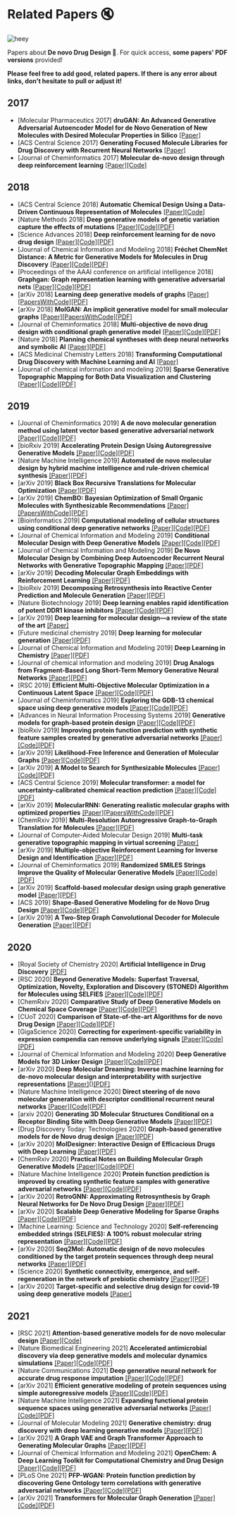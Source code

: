 # Related Papers :mute:

![heey](https://img.shields.io/badge/Be%20quite!-Someone%20reading!-blue)

Papers about **De novo Drug Design :pill:**. For quick access, **some papers' PDF versions** provided!

**Please feel free to add good, related papers. If there is any error about links, don't hesitate to pull or adjust it!**



2017
----

* [Molecular Pharmaceutics 2017] **druGAN: An Advanced Generative Adversarial Autoencoder Model for de Novo Generation of New Molecules with Desired Molecular Properties in Silico** [[Paper]](https://pubs.acs.org/doi/10.1021/acs.molpharmaceut.7b00346)
* [ACS Central Science 2017] **Generating Focused Molecule Libraries for Drug Discovery with Recurrent Neural Networks** [[Paper]](https://pubs.acs.org/doi/10.1021/acscentsci.7b00512)
* [Journal of Cheminformatics 2017] **Molecular de-novo design through deep reinforcement learning** [[Paper]](https://jcheminf.biomedcentral.com/articles/10.1186/s13321-017-0235-x)[[Code]](https://github.com/MarcusOlivecrona/REINVENT)

2018
----

* [ACS Central Science 2018] **Automatic Chemical Design Using a Data-Driven Continuous Representation of Molecules** [[Paper]](https://pubs.acs.org/doi/10.1021/acscentsci.7b00572)[[Code]](https://github.com/aspuru-guzik-group/chemical_vae)
* [Nature Methods 2018] **Deep generative models of genetic variation capture the effects of mutations** [[Paper]](https://www.nature.com/articles/s41592-018-0138-4)[[Code]](https://github.com/debbiemarkslab/DeepSequence)[[PDF]](assets/Deepgenerativemodelsofgeneticvariationcapturetheeffectsofmutations.pdf)
* [Science Advances 2018] **Deep reinforcement learning for de novo drug design** [[Paper]](https://www.science.org/doi/10.1126/sciadv.aap7885)[[Code]](https://github.com/isayev/ReLeaSE)[[PDF]](assets/Deepreinforcementlearningfordenovodrugdesign.pdf)
* [Journal of Chemical Information and Modeling 2018] **Fréchet ChemNet Distance: A Metric for Generative Models for Molecules in Drug Discovery** [[Paper]](https://pubs.acs.org/doi/10.1021/acs.jcim.8b00234)[[Code]](https://github.com/bioinf-jku/FCD)[[PDF]](assets/FréchetChemNetDistanceAMetricforGenerativeModelsforMoleculesinDrugDiscovery.pdf)
* [Proceedings of the AAAI conference on artificial intelligence 2018] **Graphgan: Graph representation learning with generative adversarial nets** [[Paper]](https://arxiv.org/abs/1711.08267)[[Code]](https://github.com/hwwang55/GraphGAN)[[PDF]](assets/GraphGANGraphRepresentationLearningwithGenerativeAdversarialNets.pdf)
* [arXiv 2018] **Learning deep generative models of graphs** [[Paper]](https://arxiv.org/abs/1803.03324)[[PapersWithCode]](https://paperswithcode.com/paper/learning-deep-generative-models-of-graphs)[[PDF]](assets/LearningDeepGenerativeModelsofGraphs.pdf)
* [arXiv 2018] **MolGAN: An implicit generative model for small molecular graphs** [[Paper]](https://arxiv.org/abs/1805.11973)[[PapersWithCode]](https://paperswithcode.com/paper/molgan-an-implicit-generative-model-for-small)[[PDF]](assets/MolGANAnimplicitgenerativemodelforsmallmoleculargraphs.pdf)
* [Journal of Cheminformatics 2018] **Multi-objective de novo drug design with conditional graph generative model** [[Paper]](https://jcheminf.biomedcentral.com/articles/10.1186/s13321-018-0287-6)[[Code]](https://github.com/kevinid/molecule_generator)[[PDF]](assets/Multiobjectivedenovodrugdesignwithconditionalgraphgenerativemodel.pdf)
* [Nature 2018] **Planning chemical syntheses with deep neural networks and symbolic AI** [[Paper]](https://www.nature.com/articles/nature25978)[[PDF]](assets/PlanningchemicalsyntheseswithdeepneuralnetworksandsymbolicAI.pdf)
* [ACS Medicinal Chemistry Letters 2018] **Transforming Computational Drug Discovery with Machine Learning and AI** [[Paper]](https://pubs.acs.org/doi/10.1021/acsmedchemlett.8b00437)
* [Journal of chemical information and modeling 2019] **Sparse Generative Topographic Mapping for Both Data Visualization and Clustering** [[Paper]](https://pubs.acs.org/doi/10.1021/acs.jcim.8b00528)[[Code]](https://github.com/hkaneko1985/gtm-generativetopographicmapping)[[PDF]](assets/SparseGenerativeTopographicMappingforBothDataVisualizationandClustering.pdf)

2019
----

* [Journal of Cheminformatics 2019] **A de novo molecular generation method using latent vector based generative adversarial network**  [[Paper]](https://jcheminf.biomedcentral.com/articles/10.1186/s13321-019-0397-9)[[Code]](https://github.com/Dierme/latent-gan)[[PDF]](assets/A_denovomoleculargenerationmethodusinglatentvectorbasedgenerativeadversarialnetwork.pdf)
* [bioRxiv 2019] **Accelerating Protein Design Using Autoregressive Generative Models** [[Paper]](https://www.biorxiv.org/content/10.1101/757252v1)[[Code]](https://github.com/debbiemarkslab/SeqDesign)[[PDF]](assets/AcceleratingProteinDesignUsingAutoregressiveGenerativeModels.pdf)
* [Nature Machine Intelligence 2019] **Automated de novo molecular design by hybrid machine intelligence and rule-driven chemical synthesis** [[Paper]](https://www.nature.com/articles/s42256-019-0067-7)[[PDF]](assets/Automateddenovomoleculardesignbyhybridmachineintelligenceandruledrivenchemicalsynthesis.pdf)
* [arXiv 2019] **Black Box Recursive Translations for Molecular Optimization** [[Paper]](https://arxiv.org/abs/1912.10156)[[PDF]](assets/BlackBoxRecursiveTranslationsforMolecularOptimization.pdf)
* [arXiv 2019] **ChemBO: Bayesian Optimization of Small Organic Molecules with Synthesizable Recommendations** [[Paper]](https://arxiv.org/abs/1908.01425)[[PapersWithCode]](https://paperswithcode.com/paper/chembo-bayesian-optimization-of-small-organic)[[PDF]](assets/ChemBOBayesianOptimizationofSmallOrganicMoleculeswithSynthesizableRecommendations.pdf)
* [Bioinformatics 2019] **Computational modeling of cellular structures using conditional deep generative networks** [[Paper]](https://academic.oup.com/bioinformatics/article/35/12/2141/5162747)[[Code]](https://github.com/divelab/cgan/)[[PDF]](assets/Computationalmodelingofcellularstructuresusingconditionaldeepgenerativenetworks.pdf)
* [Journal of Chemical Information and Modeling 2019] **Conditional Molecular Design with Deep Generative Models** [[Paper]](https://pubs.acs.org/doi/10.1021/acs.jcim.8b00263)[[Code]](https://github.com/nyu-dl/conditional-molecular-design-ssvae)[[PDF]](assets/ConditionalMolecularDesignwithDeepGenerativeModels.pdf)
* [Journal of Chemical Information and Modeling 2019] **De Novo Molecular Design by Combining Deep Autoencoder Recurrent Neural Networks with Generative Topographic Mapping** [[Paper]](https://pubs.acs.org/doi/10.1021/acs.jcim.8b00751)[[PDF]](assets/DeNovoMolecularDesignbyCombiningDeepAutoencoderRecurrentNeuralNetworkswithGenerativeTopographicMapping.pdf)
* [arXiv 2019] **Decoding Molecular Graph Embeddings with Reinforcement Learning** [[Paper]](https://arxiv.org/abs/1904.08915)[[PDF]](assets/DecodingMolecularGraphEmbeddingswithReinforcementLearning.pdf)
* [bioRxiv 2019] **Decomposing Retrosynthesis into Reactive Center Prediction and Molecule Generation** [[Paper]](https://www.biorxiv.org/content/10.1101/677849v1.full)[[PDF]](assets/DecomposingRetrosynthesisintoReactiveCenterPredictionandMoleculeGeneration.pdf)
* [Nature Biotechnology 2019] **Deep learning enables rapid identification of potent DDR1 kinase inhibitors** [[Paper]](https://www.nature.com/articles/s41587-019-0224-x)[[Code]](https://github.com/insilicomedicine/gentrl)[[PDF]](assets/DeeplearningenablesrapididentificationofpotentDDR1kinaseinhibitors.pdf)
* [arXiv 2019] **Deep learning for molecular design—a review of the state of the art** [[Paper]](https://arxiv.org/abs/1903.04388)
* [Future medicinal chemistry 2019] **Deep learning for molecular generation** [[Paper]](https://pubmed.ncbi.nlm.nih.gov/30698019/)[[PDF]](assets/Deeplearningformoleculargeneration.pdf)
* [Journal of Chemical Information and Modeling 2019] **Deep Learning in Chemistry** [[Paper]](https://pubs.acs.org/doi/10.1021/acs.jcim.9b00266)[[PDF]](assets/DeepLearninginChemistry.pdf)
* [Journal of chemical information and modeling 2019] **Drug Analogs from Fragment-Based Long Short-Term Memory Generative Neural Networks** [[Paper]](https://pubs.acs.org/doi/10.1021/acs.jcim.8b00902)[[PDF]](assets/DrugAnalogsfromFragmentBasedLongShortTermMemoryGenerativeNeuralNetworks.pdf)
* [RSC 2019] **Efficient Multi-Objective Molecular Optimization in a Continuous Latent Space** [[Paper]](https://pubs.rsc.org/en/content/articlelanding/2019/sc/c9sc01928f)[[Code]](https://github.com/jrwnter/mso)[[PDF]](assets/EfficientMultiObjectiveMolecularOptimizationinaContinuousLatentSpace.pdf)
* [Journal of Cheminformatics 2019] **Exploring the GDB-13 chemical space using deep generative models** [[Paper]](https://jcheminf.biomedcentral.com/articles/10.1186/s13321-019-0341-z)[[Code]](https://github.com/undeadpixel/reinvent-gdb13)[[PDF]](assets/ExploringtheGDB13chemicalspaceusingdeepgenerativemodels.pdf)
* [Advances in Neural Information Processing Systems 2019] **Generative models for graph-based protein design** [[Paper]](https://papers.nips.cc/paper/2019/hash/f3a4ff4839c56a5f460c88cce3666a2b-Abstract.html)[[Code]](https://github.com/jingraham/neurips19-graph-protein-design)[[PDF]](assets/Generativemodelsforgraphbasedproteindesign.pdf)
* [bioRxiv 2019] **Improving protein function prediction with synthetic feature samples created by generative adversarial networks** [[Paper]](https://www.biorxiv.org/content/10.1101/730143v1)[[Code]](https://github.com/psipred/FFPredGAN)[[PDF]](assets/Improvingproteinfunctionpredictionwithsyntheticfeaturesamplescreatedbygenerativeadversarialnetworks.pdf)
* [arXiv 2019] **Likelihood-Free Inference and Generation of Molecular Graphs** [[Paper]](https://arxiv.org/pdf/1905.10310.pdf)[[Code]](https://github.com/ai-med/almgig)[[PDF]](assets/LikelihoodFreeInferenceandGenerationofMolecularGraphs.pdf)
* [arXiv 2019] **A Model to Search for Synthesizable Molecules** [[Paper]](https://arxiv.org/abs/1906.05221)[[Code]](https://github.com/john-bradshaw/molecule-chef)[[PDF]](assets/AModeltoSearchforSynthesizableMolecules.pdf)
* [ACS Central Science 2019] **Molecular transformer: a model for uncertainty-calibrated chemical reaction prediction** [[Paper]](https://pubs.acs.org/doi/10.1021/acscentsci.9b00576)[[Code]](https://github.com/pschwllr/MolecularTransformer)[[PDF]](assets/MolecularTransformerAModelforUncertaintyCalibratedChemicalReactionPrediction.pdf)
* [arXiv 2019] **MolecularRNN: Generating realistic molecular graphs with optimized properties** [[Paper]](https://arxiv.org/abs/1905.13372)[[PapersWithCode]](https://paperswithcode.com/paper/molecularrnn-generating-realistic-molecular)[[PDF]](assets/MolecularRNNGeneratingrealisticmoleculargraphswithoptimizedproperties.pdf)
* [ChemRxiv 2019] **Multi-Resolution Autoregressive Graph-to-Graph Translation for Molecules** [[Paper]](https://chemrxiv.org/engage/chemrxiv/article-details/60c74268469df460ccf42f99)[[PDF]](assets/MultiresolutionAutoregressiveGraphtoGraphTranslationforMolecules.pdf)
* [Journal of Computer-Aided Molecular Design 2019] **Multi-task generative topographic mapping in virtual screening** [[Paper]](https://pubmed.ncbi.nlm.nih.gov/30739238/)
* [arXiv 2019] **Multiple-objective Reinforcement Learning for Inverse Design and Identification** [[Paper]](https://arxiv.org/abs/1910.03741)[[PDF]](assets/MultipleobjectiveReinforcementLearningforInverseDesignandIdentification.pdf)
* [Journal of Cheminformatics 2019] **Randomized SMILES Strings Improve the Quality of Molecular Generative Models** [[Paper]](https://jcheminf.biomedcentral.com/articles/10.1186/s13321-019-0393-0)[[Code]](https://github.com/molecularsets/moses)[[PDF]](assets/RandomizedSMILESstringsimprovethequalityofmoleculargenerativemodels.pdf)
* [arXiv 2019] **Scaffold-based molecular design using graph generative model** [[Paper]](https://arxiv.org/abs/1905.13639)[[PDF]](assets/Scaffoldbasedmoleculardesignusinggraphgenerativemodel.pdf)
* [ACS 2019] **Shape-Based Generative Modeling for de Novo Drug Design** [[Paper]](https://pubs.acs.org/doi/10.1021/acs.jcim.8b00706)[[Code]](https://github.com/compsciencelab/ligdream)[[PDF]](assets/ShapeBasedGenerativeModelingfordeNovoDrugDesign.pdf)
* [arXiv 2019] **A Two-Step Graph Convolutional Decoder for Molecule Generation** [[Paper]](https://arxiv.org/abs/1906.03412)[[PDF]](assets/ATwoStepGraphConvolutionalDecoderforMoleculeGeneration.pdf)


2020
----

* [Royal Society of Chemistry 2020] **Artificial Intelligence in Drug Discovery** [[PDF]](assets/ArtificialIntelligenceinDrugDiscovery.pdf)
* [RSC 2020] **Beyond Generative Models: Superfast Traversal, Optimization, Novelty, Exploration and Discovery (STONED) Algorithm for Molecules using SELFIES** [[Paper]](https://pubs.rsc.org/en/content/articlelanding/2021/sc/d1sc00231g)[[Code]](https://github.com/aspuru-guzik-group/stoned-selfies)[[PDF]](assets/BeyondGenerativeModelsSuperfastTraversalOptimizationNoveltyExplorationandDiscoverySTONEDAlgorithmforMoleculesusingSELFIES.pdf)
* [ChemRxiv 2020] **Comparative Study of Deep Generative Models on Chemical Space Coverage** [[Paper]](https://chemrxiv.org/engage/chemrxiv/article-details/60c755389abda285f4f8e2d1)[[Code]](https://github.com/jeah-z/Generative_Models_benchmark_gdb13)[[PDF]](assets/ComparativeStudyofDeepGenerativeModelsonChemicalSpaceCoverage.pdf)
* [CUoT 2020] **Comparison of State-of-the-art Algorithms for de novo Drug Design** [[Paper]](https://odr.chalmers.se/bitstream/20.500.12380/301739/1/CSE%2020-69%20Sundkvist%20Nilsson.pdf)[[Code]](https://github.com/sebastiandro/de-novo-evaluation)[[PDF]](assets/ComparisonofStateoftheartAlgorithmsfordenovoDrugDesign.pdf)
* [GigaScience 2020] **Correcting for experiment-specific variability in expression compendia can remove underlying signals** [[Paper]](https://academic.oup.com/gigascience/article/9/11/giaa117/5952607)[[Code]](https://github.com/greenelab/simulate-expression-compendia)[[PDF]](assets/Correctingforexperimentspecificvariabilityinexpressioncompendiacanremoveunderlyingsignals.pdf)
* [Journal of Chemical Information and Modeling 2020] **Deep Generative Models for 3D Linker Design** [[Paper]](https://pubs.acs.org/doi/10.1021/acs.jcim.9b01120)[[Code]](https://github.com/oxpig/DeLinker)[[PDF]](assets/DeepGenerativeModelsfor3DLinkerDesign.pdf)
* [arXiv 2020] **Deep Molecular Dreaming: Inverse machine learning for de-novo molecular design and interpretability with surjective representations** [[Paper]](https://www.arxiv-vanity.com/papers/2012.09712/)()[[PDF]](assets/DeepMolecularDreamingInversemachinelearningfordenovomoleculardesignandinterpretabilitywithsurjectiverepresentations.pdf)
* [Nature Machine Intelligence 2020] **Direct steering of de novo molecular generation with descriptor conditional recurrent neural networks** [[Paper]](https://www.nature.com/articles/s42256-020-0174-5)[[Code]](https://github.com/pcko1/Deep-Drug-Coder/tree/master/datasets)[[PDF]](assets/Directsteeringofdenovomoleculargenerationwithdescriptorconditionalrecurrentneuralnetworks.pdf)
* [arxiv 2020] **Generating 3D Molecular Structures Conditional on a Receptor Binding Site with Deep Generative Models** [[Paper]](https://arxiv.org/abs/2010.14442)[[PDF]](assets/Generating3DMolecularStructuresConditionalonaReceptorBindingSitewithDeepGenerativeModels.pdf)
* [Drug Discovery Today: Technologies 2020] **Graph-based generative models for de Novo drug design** [[Paper]](https://www.sciencedirect.com/science/article/pii/S1740674920300251)[[PDF]](assets/GraphbasedgenerativemodelsfordeNovodrugdesign.pdf)
* [arXiv 2020] **MolDesigner: Interactive Design of Efficacious Drugs with Deep Learning** [[Paper]](https://arxiv.org/abs/2010.03951)[[PDF]](assets/MolDesignerInteractiveDesignofEfficaciousDrugswithDeepLearning.pdf)
* [ChemRxiv 2020] **Practical Notes on Building Molecular Graph Generative Models** [[Paper]](https://chemrxiv.org/engage/chemrxiv/article-details/60c74f55567dfe705bec5672)[[Code]](https://github.com/MolecularAI/GraphINVENT)[[PDF]](assets/PRACTICALNOTESONBUILDINGMOLECULARGRAPHGENERATIVEMODELS.pdf)
* [Nature Machine Intelligence 2020] **Protein function prediction is improved by creating synthetic feature samples with generative adversarial networks** [[Paper]](https://www.nature.com/articles/s42256-020-0222-1)[[Code]](https://github.com/psipred/FFPredGAN)[[PDF]](assets/Proteinfunctionpredictionisimprovedbycreatingsyntheticfeaturesampleswithgenerativeadversarialnetworks.pdf)
* [arXiv 2020] **RetroGNN: Approximating Retrosynthesis by Graph Neural Networks for De Novo Drug Design** [[Paper]](https://arxiv.org/abs/2011.13042)[[PDF]](assets/RetroGNNApproximatingRetrosynthesisbyGraphNeuralNetworksforDeNovoDrugDesign.pdf)
* [arXiv 2020] **Scalable Deep Generative Modeling for Sparse Graphs** [[Paper]](https://arxiv.org/abs/2006.15502)[[Code]](https://github.com/google-research/google-research/tree/master/bigg)[[PDF]](assets/ScalableDeepGenerativeModelingforSparseGraphs.pdf)
* [Machine Learning: Science and Technology 2020] **Self-referencing embedded strings (SELFIES): A 100% robust molecular string representation** [[Paper]](https://iopscience.iop.org/article/10.1088/2632-2153/aba947)[[Code]](https://github.com/aspuru-guzik-group/selfies)[[PDF]](assets/SelfreferencingembeddedstringsSELFIESA100robustmolecularstringrepresentation.pdf)
* [arXiv 2020] **Seq2Mol: Automatic design of de novo molecules conditioned by the target protein sequences through deep neural networks** [[Paper]](https://arxiv.org/abs/2010.15900)[[PDF]](assets/Seq2MolAutomaticdesignofdenovomoleculesconditionedbythetargetproteinsequencesthroughdeepneuralnetworks.pdf)
* [Science 2020] **Synthetic connectivity, emergence, and self-regeneration in the network of prebiotic chemistry** [[Paper]](https://www.science.org/doi/10.1126/science.aaw1955)[[PDF]](assets/Syntheticconnectivityemergenceandselfregenerationinthenetworkofprebioticchemistry.pdf)
* [arXiv 2020] **Target-specific and selective drug design for covid-19 using deep generative models** [[Paper]](https://arxiv.org/abs/2004.01215)

2021
----
* [RSC 2021] **Attention-based generative models for de novo molecular design**  [[Paper]](https://pubs.rsc.org/en/content/articlehtml/2021/sc/d1sc01050f)[[Code]](https://github.com/oriondollar/TransVAE)
* [Nature Biomedical Engineering 2021] **Accelerated antimicrobial discovery via deep generative models and molecular dynamics simulations** [[Paper]](https://www.nature.com/articles/s41551-021-00689-x)[[Code]](https://github.com/IBM/controlled-peptide-generation)[[PDF]](assets/Acceleratedantimicrobialdiscoveryviadeepgenerativemodelsandmoleculardynamicssimulations.pdf)
* [Nature Communications 2021] **Deep generative neural network for accurate drug response imputation** [[Paper]](https://www.nature.com/articles/s41467-021-21997-5)[[Code]](https://github.com/bsml320/VAEN/)[[PDF]](assets/Deepgenerativeneuralnetworkforaccuratedrugresponseimputation.pdf)
* [arXiv 2021] **Efficient generative modeling of protein sequences using simple autoregressive models** [[Paper]](https://arxiv.org/abs/2103.03292)[[Code]]( https://github.com/pagnani/ArDCA.git)[[PDF]](assets/Efficientgenerativemodelingofproteinsequencesusingsimpleautoregressivemodels.pdf)
* [Nature Machine Intelligence 2021] **Expanding functional protein sequence spaces using generative adversarial networks** [[Paper]](https://www.nature.com/articles/s42256-021-00310-5)[[Code]](https://github.com/Biomatter-Designs/ProteinGAN)[[PDF]](assets/Expandingfunctionalproteinsequencespacesusinggenerativeadversarialnetworks.pdf)
* [Journal of Molecular Modeling 2021] **Generative chemistry: drug discovery with deep learning generative models** [[Paper]](https://arxiv.org/abs/2008.09000)[[PDF]](assets/Generativechemistrydrugdiscoverywithdeeplearninggenerativemodels.pdf)
* [arXiv 2021] **A Graph VAE and Graph Transformer Approach to Generating Molecular Graphs** [[Paper]](https://arxiv.org/abs/2104.04345)[[PDF]](assets/AGraphVAEandGraphTransformerApproachtoGeneratingMolecularGraphs.pdf)
* [Journal of Chemical Information and Modeling 2021] **OpenChem: A Deep Learning Toolkit for Computational Chemistry and Drug Design** [[Paper]](https://pubs.acs.org/doi/10.1021/acs.jcim.0c00971)[[Code]](https://github.com/Mariewelt/OpenChem)[[PDF]](assets/OpenChemadeeplearningtoolkitforcomputationalchemistryanddrugdesign.pdf)
* [PLoS One 2021] **PFP-WGAN: Protein function prediction by discovering Gene Ontology term correlations with generative adversarial networks** [[Paper]](https://journals.plos.org/plosone/article?id=10.1371/journal.pone.0244430)[[Code]](http://git.dml.ir/seyyedsalehi/PFP-WGAN)[[PDF]](assets/PFPWGAN:ProteinfunctionpredictionbydiscoveringGeneOntologytermcorrelationswithgenerativeadversarialnetworks.pdf)
* [arXiv 2021] **Transformers for Molecular Graph Generation** [[Paper]](https://www.esann.org/sites/default/files/proceedings/2021/ES2021-112.pdf)[[Code]](https://gitlab.uni-oldenburg.de/gies6280/molegent)[[PDF]](assets/Transformers_for_Molecular_Graph_Generation.pdf)


